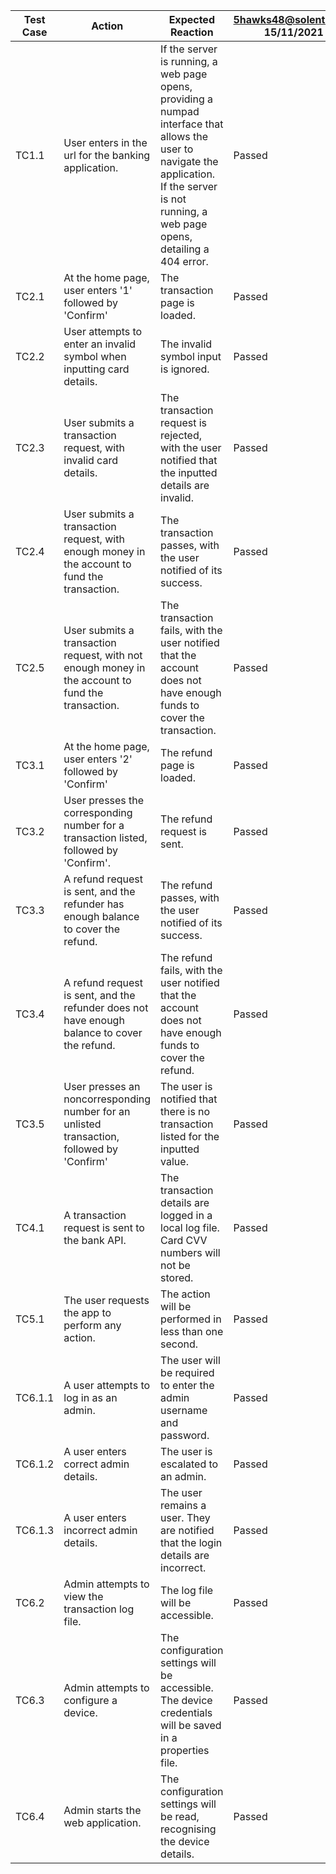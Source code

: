 | Test Case 	| Action                                                                                            	| Expected Reaction                                                                                                                                                                                 	| 5hawks48@solent.ac.uk 15/11/2021 |
|-----------	|---------------------------------------------------------------------------------------------------	|---------------------------------------------------------------------------------------------------------------------------------------------------------------------------------------------------	|----------------------------------|
| TC1.1     	| User enters in the url for the banking application.                         	| If the server is running, a web page opens, providing a numpad interface that allows the user to navigate the application. If the server is not running, a web page opens, detailing a 404 error. 	|Passed	|
| TC2.1     	| At the home page, user enters '1' followed by 'Confirm'                                           	| The transaction page is loaded.                                                                                                                                                                   	|Passed	|
| TC2.2     	| User attempts to enter an invalid symbol when inputting card details.                             	| The invalid symbol input is ignored.                                                                                                                                                              	|Passed	|
| TC2.3     	| User submits a transaction request, with invalid card details.                                    	| The transaction request is rejected, with the user notified that the inputted details are invalid.                                                                                                	|Passed	|
| TC2.4     	| User submits a transaction request, with enough money in the account to fund the transaction.     	| The transaction passes, with the user notified of its success.                                                                                                                                    	|Passed	|
| TC2.5     	| User submits a transaction request, with not enough money in the account to fund the transaction. 	| The transaction fails, with the user notified that the account does not have enough funds to cover the transaction.                                                                               	|Passed	|
| TC3.1     	| At the home page, user enters '2' followed by 'Confirm'                                           	| The refund page is loaded.                                                                                                                                                                        	|Passed	|
| TC3.2     	| User presses the corresponding number for a transaction listed, followed by 'Confirm'.            	| The refund request is sent.                                                                                                                                                                       	|Passed	|
| TC3.3     	| A refund request is sent, and the refunder has enough balance to cover the refund.                	| The refund passes, with the user notified of its success.                                                                                                                                         	|Passed	|
| TC3.4     	| A refund request is sent, and the refunder does not have enough balance to cover the refund.      	| The refund fails, with the user notified that the account does not have enough funds to cover the refund.                                                                                         	|Passed	|
| TC3.5     	| User presses an  noncorresponding number for an unlisted transaction, followed by 'Confirm'       	| The user is notified that there is no transaction listed for the inputted value.                                                                                                                  	|Passed	|
| TC4.1     	| A transaction request is sent to the bank API.                                                    	| The transaction details are logged in a local log file. Card CVV numbers will not be stored.                                                                                                      	|Passed	|
| TC5.1     	| The user requests the app to perform any action.                                                  	| The action will be performed in less than one second.                                                                                                                                             	|Passed	|
| TC6.1.1   	| A user attempts to log in as an admin.                                                            	| The user will be required to enter the admin username and password.                                                                                                                               	|Passed	|
| TC6.1.2   	| A user enters correct admin details.                                                              	| The user is escalated to an admin.                                                                                                                                                                	|Passed	|
| TC6.1.3   	| A user enters incorrect admin details.                                                            	| The user remains a user. They are notified that the login details are incorrect.                                                                                                                  	|Passed	|
| TC6.2     	| Admin attempts to view the transaction log file.                                                  	| The log file will be accessible.                                                                                                                                                                  	|Passed	|
| TC6.3     	| Admin attempts to configure a device.                                                             	| The configuration settings will be accessible. The device credentials will be saved in a properties file.                                                                                         	|Passed	|
| TC6.4     	| Admin starts the web application.                                                                 	| The configuration settings will be read, recognising the device details.                                                                                                                          	|Passed	|
